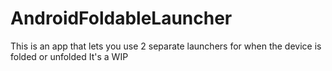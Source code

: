 # AndroidFoldableLauncher
 This is an app that lets you use 2 separate launchers for when the device is folded or unfolded
 It's a WIP
